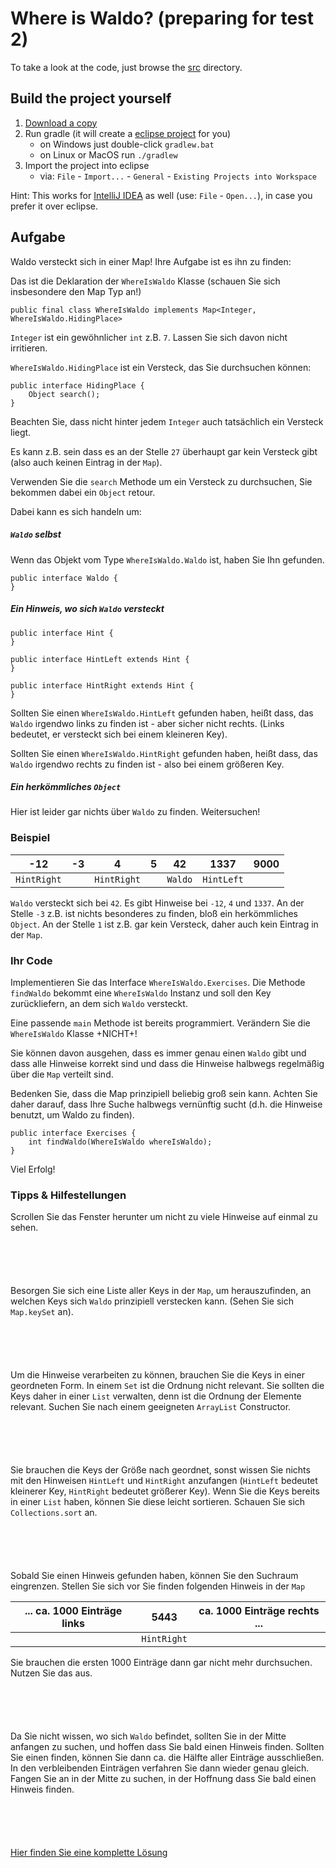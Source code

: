 Where is Waldo? (preparing for test 2)
======================================

To take a look at the code, just browse the [src](src/pos1_2ahif/prep_test2) directory.

Build the project yourself
-----------------------------

1. [Download a copy](https://github.com/pos1-2ahif/prep-test2/archive/master.zip)
2. Run gradle (it will create a [eclipse project](http://eclipse.org/) for you)
   * on Windows just double-click `gradlew.bat` 
   * on Linux or MacOS run `./gradlew` 
3. Import the project into eclipse
   * via: `File` - `Import...` - `General` - `Existing Projects into Workspace`

Hint: This works for [IntelliJ IDEA](https://www.jetbrains.com/idea/) as well (use: `File` - `Open...`), in case you prefer it over eclipse.

Aufgabe
-------

Waldo versteckt sich in einer Map! Ihre Aufgabe ist es ihn zu finden:

Das ist die Deklaration der `WhereIsWaldo` Klasse (schauen Sie sich insbesondere den Map Typ an!)

```
public final class WhereIsWaldo implements Map<Integer, WhereIsWaldo.HidingPlace>
```

`Integer` ist ein gewöhnlicher `int` z.B. `7`. Lassen Sie sich davon nicht irritieren.

`WhereIsWaldo.HidingPlace` ist ein Versteck, das Sie durchsuchen können:

```
public interface HidingPlace {
    Object search();
}
```

Beachten Sie, dass nicht hinter jedem ```Integer``` auch tatsächlich ein Versteck liegt.

Es kann z.B. sein dass es an der Stelle `27` überhaupt gar kein Versteck gibt (also auch keinen Eintrag in der ```Map```).

Verwenden Sie die `search` Methode um ein Versteck zu durchsuchen, Sie bekommen dabei ein `Object` retour.

Dabei kann es sich handeln um:

##### `Waldo` selbst

Wenn das Objekt vom Type `WhereIsWaldo.Waldo` ist, haben Sie Ihn gefunden.

```
public interface Waldo {
}
```

##### Ein Hinweis, wo sich `Waldo` versteckt

```
public interface Hint {
}

public interface HintLeft extends Hint {
}

public interface HintRight extends Hint {
}
```
Sollten Sie einen `WhereIsWaldo.HintLeft` gefunden haben, heißt dass, das `Waldo` irgendwo links zu finden ist - aber sicher nicht rechts. (Links bedeutet, er versteckt sich bei einem kleineren Key).

Sollten Sie einen `WhereIsWaldo.HintRight` gefunden haben, heißt dass, das `Waldo` irgendwo rechts zu finden ist - also bei einem größeren Key.

##### Ein herkömmliches `Object`

Hier ist leider gar nichts über `Waldo` zu finden. Weitersuchen!

### Beispiel

-12 | -3 | 4 | 5 | 42 | 1337 | 9000
----|----|---|---|----|------|-----
`HintRight` | | `HintRight` | | `Waldo` | `HintLeft` | 

```Waldo``` versteckt sich bei ```42```.
Es gibt Hinweise bei ```-12```, ```4``` und ```1337```.
An der Stelle `-3` z.B. ist nichts besonderes zu finden, bloß ein herkömmliches ```Object```.
An der Stelle `1` ist z.B. gar kein Versteck, daher auch kein Eintrag in der ```Map```.

### Ihr Code

Implementieren Sie das Interface `WhereIsWaldo.Exercises`. 
Die Methode `findWaldo` bekommt eine `WhereIsWaldo` Instanz und soll den Key zurückliefern, an dem sich `Waldo` versteckt.

Eine passende ```main``` Methode ist bereits programmiert.
Verändern Sie die ```WhereIsWaldo``` Klasse +NICHT+!

Sie können davon ausgehen, dass es immer genau einen `Waldo` gibt und dass alle Hinweise korrekt sind und dass die Hinweise halbwegs regelmäßig über die ```Map``` verteilt sind.

Bedenken Sie, dass die Map prinzipiell beliebig groß sein kann. 
Achten Sie daher darauf, dass Ihre Suche halbwegs vernünftig sucht (d.h. die Hinweise benutzt, um Waldo zu finden).

```
public interface Exercises {
    int findWaldo(WhereIsWaldo whereIsWaldo);
}
```

Viel Erfolg!

### Tipps & Hilfestellungen

Scrollen Sie das Fenster herunter um nicht zu viele Hinweise auf einmal zu sehen.

```





```

Besorgen Sie sich eine Liste aller Keys in der ```Map```, um herauszufinden, an welchen Keys sich ```Waldo``` prinzipiell verstecken kann. (Sehen Sie sich ```Map.keySet``` an).

```





```

Um die Hinweise verarbeiten zu können, brauchen Sie die Keys in einer geordneten Form. In einem ```Set``` ist die Ordnung nicht relevant. Sie sollten die Keys daher in einer ```List``` verwalten, denn ist die Ordnung der Elemente relevant. Suchen Sie nach einem geeigneten ```ArrayList``` Constructor.

```





```

Sie brauchen die Keys der Größe nach geordnet, sonst wissen Sie nichts mit den Hinweisen ```HintLeft``` und ```HintRight``` anzufangen (```HintLeft``` bedeutet kleinerer Key, ```HintRight``` bedeutet größerer Key).
Wenn Sie die Keys bereits in einer ```List``` haben, können Sie diese leicht sortieren. Schauen Sie sich ```Collections.sort``` an.

```





```

Sobald Sie einen Hinweis gefunden haben, können Sie den Suchraum eingrenzen. Stellen Sie sich vor Sie finden folgenden Hinweis in der ```Map```

... ca. 1000 Einträge links | 5443 | ca. 1000 Einträge rechts ...
----------------------------|------|-----------------------------
                            |```HintRight```|

Sie brauchen die ersten 1000 Einträge dann gar nicht mehr durchsuchen. Nutzen Sie das aus.

```





```

Da Sie nicht wissen, wo sich ```Waldo``` befindet, sollten Sie in der Mitte anfangen zu suchen, und hoffen dass Sie bald einen Hinweis finden. Sollten Sie einen finden, können Sie dann ca. die Hälfte aller Einträge ausschließen. In den verbleibenden Einträgen verfahren Sie dann wieder genau gleich. Fangen Sie an in der Mitte zu suchen, in der Hoffnung dass Sie bald einen Hinweis finden.

```





```

[Hier finden Sie eine komplette Lösung](https://github.com/pos1-2ahif/prep-test2/blob/solution/src/pos1_2ahif/prep_test2/Main.java)
